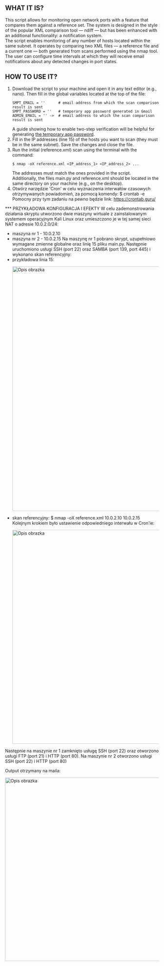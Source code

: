 
## WHAT IT IS?
This script allows for monitoring open network ports with a feature that compares them against a reference set. The system is designed in the style of the popular XML comparison tool — ndiff — but has been enhanced with an additional functionality: a notification system. \
The script enables monitoring of any number of hosts located within the same subnet. It operates by comparing two XML files — a reference file and a current one — both generated from scans performed using the nmap tool. \
The user can configure time intervals at which they will receive email notifications about any detected changes in port states. 

## HOW TO USE IT?
1. Download the script to your machine and open it in any text editor (e.g., nano). Then fill in the global variables located at the top of the file:
   ```
   SMPT_EMAIL = ''      # email address from which the scan comparison result is sent
   SMPT_PASSWORD = ''   # temporary app password generated in Gmail 
   ADMIN_EMAIL = '' ->  # email address to which the scan comparison result is sent
   ```
   A guide showing how to enable two-step verification will be helpful for generating [the temporary app password](https://support.google.com/accounts/answer/185839?hl=pl&co=GENIE.Platform%3DDesktop).
3. Fill in the IP addresses (line 15) of the hosts you want to scan (they must be in the same subnet). Save the changes and close the file.
4. Run the initial (reference.xml) scan using the terminal with the command:
   ```
   $ nmap -oX reference.xml <IP_address_1> <IP_address_2> ...
   ```
   The addresses must match the ones provided in the script. \
   Additionally, the files main.py and reference.xml should be located in the same directory on your machine (e.g., on the desktop).
6. Otwórz narzędzie 'Cron' w celu wyznaczenia interwałów czasowych otrzymywanych powiadomień, za pomocą komendy:
   $ crontab -e   
   Pomocny przy tym zadaniu na pewno będzie link:
   https://crontab.guru/



*** PRZYKŁADOWA KONFIGURACJA I EFEKTY
W celu zademonstrowania działania skryptu utworzono dwie maszyny wirtuale z zainstalowanym systemem operacyjnym Kali Linux oraz umieszczono je w tej samej sieci NAT o adresie 10.0.2.0/24:
* maszyna nr 1 - 10.0.2.10
* maszyna nr 2 - 10.0.2.15
Na maszynę nr 1 pobrano skrypt, uzupełniowo wymagane zmienne globalne oraz linię 15 pliku main.py. Następnie uruchomiono usługi SSH (port 22) oraz SAMBA (port 139, port 445) i wykonano skan referencyjny:
* przykładowa linia 15:
  <p align="left">
    <img src="https://private-user-images.githubusercontent.com/180983359/430693512-1ecec17c-6f1b-4cbe-8cda-945d5269ec86.PNG?jwt=eyJhbGciOiJIUzI1NiIsInR5cCI6IkpXVCJ9.eyJpc3MiOiJnaXRodWIuY29tIiwiYXVkIjoicmF3LmdpdGh1YnVzZXJjb250ZW50LmNvbSIsImtleSI6ImtleTUiLCJleHAiOjE3NDM5MzQwNjgsIm5iZiI6MTc0MzkzMzc2OCwicGF0aCI6Ii8xODA5ODMzNTkvNDMwNjkzNTEyLTFlY2VjMTdjLTZmMWItNGNiZS04Y2RhLTk0NWQ1MjY5ZWM4Ni5QTkc_WC1BbXotQWxnb3JpdGhtPUFXUzQtSE1BQy1TSEEyNTYmWC1BbXotQ3JlZGVudGlhbD1BS0lBVkNPRFlMU0E1M1BRSzRaQSUyRjIwMjUwNDA2JTJGdXMtZWFzdC0xJTJGczMlMkZhd3M0X3JlcXVlc3QmWC1BbXotRGF0ZT0yMDI1MDQwNlQxMDAyNDhaJlgtQW16LUV4cGlyZXM9MzAwJlgtQW16LVNpZ25hdHVyZT1jMTI3ZDkxZWEwNjI3OWY4Nzc2MjkyY2YwNTJiNjAzYzdjN2NjYzI0Mzg4OTIzZWZlOTgzMDk2ZDY0NWE2MGRjJlgtQW16LVNpZ25lZEhlYWRlcnM9aG9zdCJ9.7TMNk14jSVRu-yQrsBg3fr-_HwXL_h8z6ZizcHBLTYQ" alt="Opis obrazka" width="800"/>
  </p>
* skan referencyjny:
  $ nmap -oX reference.xml 10.0.2.10 10.0.2.15
Kolejnym krokiem było ustawienie odpowiedniego interwału w Cron'ie:
  <p align="left">
    <img src="https://private-user-images.githubusercontent.com/180983359/430695093-40cb0ab3-494a-4f92-96c9-633fbed543f1.PNG?jwt=eyJhbGciOiJIUzI1NiIsInR5cCI6IkpXVCJ9.eyJpc3MiOiJnaXRodWIuY29tIiwiYXVkIjoicmF3LmdpdGh1YnVzZXJjb250ZW50LmNvbSIsImtleSI6ImtleTUiLCJleHAiOjE3NDM5MzQ5OTgsIm5iZiI6MTc0MzkzNDY5OCwicGF0aCI6Ii8xODA5ODMzNTkvNDMwNjk1MDkzLTQwY2IwYWIzLTQ5NGEtNGY5Mi05NmM5LTYzM2ZiZWQ1NDNmMS5QTkc_WC1BbXotQWxnb3JpdGhtPUFXUzQtSE1BQy1TSEEyNTYmWC1BbXotQ3JlZGVudGlhbD1BS0lBVkNPRFlMU0E1M1BRSzRaQSUyRjIwMjUwNDA2JTJGdXMtZWFzdC0xJTJGczMlMkZhd3M0X3JlcXVlc3QmWC1BbXotRGF0ZT0yMDI1MDQwNlQxMDE4MThaJlgtQW16LUV4cGlyZXM9MzAwJlgtQW16LVNpZ25hdHVyZT0xNTAzZjQ3YTIwMGQ4M2RjYTg1YzZhYjdkYWM4NGUzZmIzNmQxMGExMzRkZGRjZDRlMmQ1Zjc4N2E5ZGJhM2YyJlgtQW16LVNpZ25lZEhlYWRlcnM9aG9zdCJ9.ASF0tASR18wMyYXhOUxQkp-T9u5-AQHnF1tmYoLObNk" alt="Opis obrazka" width="700"/>
  </p>
Następnie na maszynie nr 1 zamknięto usługę SSH (port 22) oraz otworzono usługi FTP (port 21) i HTTP (port 80). Na maszynie nr 2 otworzono usługi SSH (port 22) i HTTP (port 80)

Output otrzymany na maila:  
<p align="left">
  <img src="https://private-user-images.githubusercontent.com/180983359/430695863-39e45b93-9149-41e5-9115-a5be33891777.PNG?jwt=eyJhbGciOiJIUzI1NiIsInR5cCI6IkpXVCJ9.eyJpc3MiOiJnaXRodWIuY29tIiwiYXVkIjoicmF3LmdpdGh1YnVzZXJjb250ZW50LmNvbSIsImtleSI6ImtleTUiLCJleHAiOjE3NDM5MzU3NTMsIm5iZiI6MTc0MzkzNTQ1MywicGF0aCI6Ii8xODA5ODMzNTkvNDMwNjk1ODYzLTM5ZTQ1YjkzLTkxNDktNDFlNS05MTE1LWE1YmUzMzg5MTc3Ny5QTkc_WC1BbXotQWxnb3JpdGhtPUFXUzQtSE1BQy1TSEEyNTYmWC1BbXotQ3JlZGVudGlhbD1BS0lBVkNPRFlMU0E1M1BRSzRaQSUyRjIwMjUwNDA2JTJGdXMtZWFzdC0xJTJGczMlMkZhd3M0X3JlcXVlc3QmWC1BbXotRGF0ZT0yMDI1MDQwNlQxMDMwNTNaJlgtQW16LUV4cGlyZXM9MzAwJlgtQW16LVNpZ25hdHVyZT1hMDdiMGYzNjE1NWUzY2FmNjMyMTIwODkwMGQyY2ZjYmE3MzliM2NiOTIyYjM0MDNhNDFiMDY3YzEwMzU2ZDExJlgtQW16LVNpZ25lZEhlYWRlcnM9aG9zdCJ9.C9qdK7J2TYhMkBPq4LZxwuBPNv6jOvmiArkuQguunW4" alt="Opis obrazka" width="600"/>
</p>

